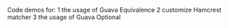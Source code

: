 Code demos for:
1 the usage of Guava Equivalence
2 customize Hamcrest matcher
3 the usage of Guava Optional